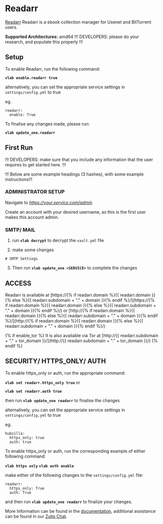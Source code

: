 # Readarr

[Readarr](https://readarr.com/) Readarr is a ebook collection manager for Usenet and BitTorrent users.

**Supported Architectures:** amd64  !!! DEVELOPERS: please do your research, and populate this properly !!!

## Setup

To enable Readarr, run the following command:

**`vlab enable.readarr true`**

alternatively, you can set the appropriate service settings in `settings/config.yml` to true

eg.
```
readarr:
  enable: True
```

To finalise any changes made, please run:

**`vlab update_one.readarr`**

## First Run

!!! DEVELOPERS: make sure that you include any information that the user requires to get started here. !!!

!!! Below are some example headings (3 hashes), with some example instructions!!!

### ADMINISTRATOR SETUP

Navigate to *https://your.service.com/admin*

Create an account with your desired username, as this is the first user <SERVICE> makes this account admin.

### SMTP/ MAIL

1. run **`vlab decrypt`** to decrypt the `vault.yml` file

2. make some changes

```
# SMTP Settings
```
3. Then run **`vlab update_one <SERVICE>`** to complete the changes


## ACCESS

Readarr is available at [https://{% if readarr.domain %}{{ readarr.domain }}{% else %}{{ readarr.subdomain + "." + domain }}{% endif %}/](https://{% if readarr.domain %}{{ readarr.domain }}{% else %}{{ readarr.subdomain + "." + domain }}{% endif %}/) or [http://{% if readarr.domain %}{{ readarr.domain }}{% else %}{{ readarr.subdomain + "." + domain }}{% endif %}/](http://{% if readarr.domain %}{{ readarr.domain }}{% else %}{{ readarr.subdomain + "." + domain }}{% endif %}/)

{% if enable_tor %}
It is also available via Tor at [http://{{ readarr.subdomain + "." + tor_domain }}/](http://{{ readarr.subdomain + "." + tor_domain }}/)
{% endif %}

## SECURITY/ HTTPS_ONLY/ AUTH

To enable https_only or auth, run the appropriate command:

**`vlab set readarr.https_only true`**  or

**`vlab set readarr.auth true`**

then run **`vlab update_one readarr`** to finalise the changes

alternatively, you can set the appropriate service settings in `settings/config.yml` to true

eg.
```
hubzilla:
  https_only: true
  auth: true
```
To enable https_only or auth, run the corresponding example of either following command:

**`vlab https only`**
**`vlab auth enable`**

make either of the following changes to the `settings/config.yml` file:

```
readarr:
  https_only: True
  auth: True
```

 and then run **``vlab update_one readarr``** to finalize your changes.


More Information can be found in the [documentation](https://), additional assistance can be found in our [Zulip Chat]().

